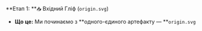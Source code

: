 **Етап 1: **`📥` Вхідний Гліф (`origin.svg`)
* **Що це:** Ми починаємо з **одного-єдиного артефакту — **`origin.svg`